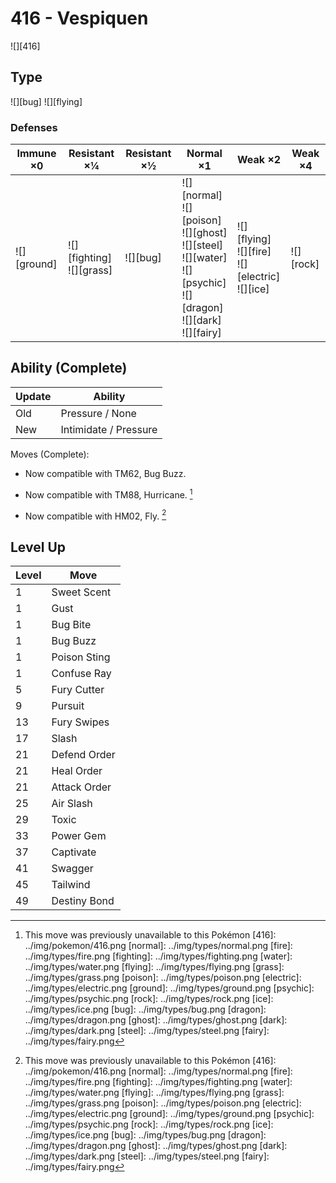 # 416 - Vespiquen
![][416]

## Type

![][bug]  ![][flying]

### Defenses

Immune ×0       | Resistant ×¼                     | Resistant ×½ | Normal ×1                                                                                                                                  | Weak ×2                                                      | Weak ×4       | 
---             | ---                              | ---          | ---                                                                                                                                        | ---                                                          | ---           | 
![][ground]<br> | ![][fighting]<br> ![][grass]<br> | ![][bug]<br> | ![][normal]<br> ![][poison]<br> ![][ghost]<br> ![][steel]<br> ![][water]<br> ![][psychic]<br> ![][dragon]<br> ![][dark]<br> ![][fairy]<br> | ![][flying]<br> ![][fire]<br> ![][electric]<br> ![][ice]<br> | ![][rock]<br> | 

## Ability (Complete)

Update | Ability               | 
---    | ---                   | 
Old    | Pressure / None       | 
New    | Intimidate / Pressure | 

Moves (Complete):

 - Now compatible with TM62, Bug Buzz.

 - Now compatible with TM88, Hurricane. [^1]

 - Now compatible with HM02, Fly. [^1]

## Level Up

Level | Move         | 
---   | ---          | 
1     | Sweet Scent  | 
1     | Gust         | 
1     | Bug Bite     | 
1     | Bug Buzz     | 
1     | Poison Sting | 
1     | Confuse Ray  | 
5     | Fury Cutter  | 
9     | Pursuit      | 
13    | Fury Swipes  | 
17    | Slash        | 
21    | Defend Order | 
21    | Heal Order   | 
21    | Attack Order | 
25    | Air Slash    | 
29    | Toxic        | 
33    | Power Gem    | 
37    | Captivate    | 
41    | Swagger      | 
45    | Tailwind     | 
49    | Destiny Bond | 

[^1]: This move was previously unavailable to this Pokémon
[416]: ../img/pokemon/416.png
[normal]: ../img/types/normal.png
[fire]: ../img/types/fire.png
[fighting]: ../img/types/fighting.png
[water]: ../img/types/water.png
[flying]: ../img/types/flying.png
[grass]: ../img/types/grass.png
[poison]: ../img/types/poison.png
[electric]: ../img/types/electric.png
[ground]: ../img/types/ground.png
[psychic]: ../img/types/psychic.png
[rock]: ../img/types/rock.png
[ice]: ../img/types/ice.png
[bug]: ../img/types/bug.png
[dragon]: ../img/types/dragon.png
[ghost]: ../img/types/ghost.png
[dark]: ../img/types/dark.png
[steel]: ../img/types/steel.png
[fairy]: ../img/types/fairy.png
